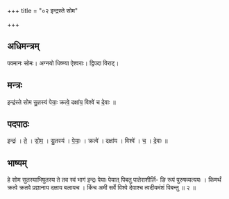 +++
title = "०२ इन्द्रस्ते सोम"

+++
## अधिमन्त्रम्
पवमानः सोमः। अग्नयो धिष्ण्या ऐश्वराः। द्विपदा विराट्।

## मन्त्रः
इन्द्र॑स्ते सोम सु॒तस्य॑ पेयाः॒ क्रत्वे॒ दक्षा॑य॒ विश्वे॑ च दे॒वाः ॥

## पदपाठः
इन्द्रः॑ । ते॒ । सो॒म॒ । सु॒तस्य॑ । पे॒याः॒ । क्रत्वे॑ । दक्षा॑य । विश्वे॑ । च॒ । दे॒वाः ॥

## भाष्यम्
हे सोम सुतस्याभिषुतस्य ते तव स्वं भागं इन्द्रः पेयाः पेयात् पिबतु पातेराशीर्लि- ङि रूपं पुरुषव्यत्ययः । किमर्थं क्रत्वे क्रतवे प्रज्ञानाय दक्षाय बलायच । किंच अमी सर्वे विश्वे देवाश्च त्वदीयमंशं पिबन्तु ॥ २ ॥